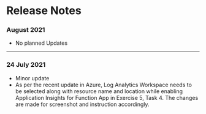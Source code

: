 # Release Notes

### August 2021
  - No planned Updates

--------------------

### 24 July 2021
  - Minor update
  - As per the recent update in Azure, Log Analytics Workspace needs to be selected along with resource name and location while enabling Application Insights for Function App in Exercise 5, Task 4. The changes are made for screenshot and instruction accordingly. 
